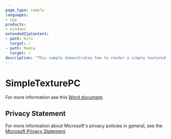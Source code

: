 ```yaml
---
page_type: sample
languages:
- cpp
products:
- windows
extendedZipContent:
- path: Kits
  target: /
- path: Media
  target: /
description: "This sample demonstrates how to render a simple textured quad using Direct3D 11."
---
```


# SimpleTexturePC

For more information see this [Word document](https://github.com/microsoft/Xbox-ATG-Samples/blob/master/PCSamples/IntroGraphics/SimpleTexturePC/Readme.docx).

## Privacy Statement

For more information about Microsoft's privacy policies in general, see the [Microsoft Privacy Statement](https://privacy.microsoft.com/privacystatement/).
